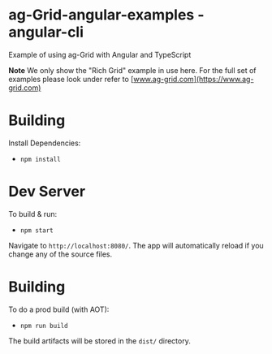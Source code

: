 
ag-Grid-angular-examples - angular-cli
==================================

Example of using ag-Grid with Angular and TypeScript

**Note** We only show the "Rich Grid" example in use here. For the full set of examples please look under refer to [www.ag-grid.com](https://www.ag-grid.com)

Building
========

Install Dependencies:

- `npm install`

Dev Server
=========

To build & run:

- `npm start`

Navigate to `http://localhost:8080/`. The app will automatically reload if you change any of the source files.

Building
========

To do a prod build (with AOT):

- `npm run build`

The build artifacts will be stored in the `dist/` directory.
